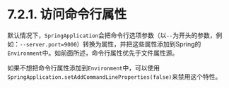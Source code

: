 # 7.2.1. 访问命令行属性

默认情况下，`SpringApplication`会把命令行选项参数（以`--`为开头的参数，例如：`--server.port=9000`）转换为属性，并把这些属性添加到Spring的`Environment`中。如前面所述，命令行属性优先于文件属性源。

如果不想把命令行属性添加到`Environment`中，可以使用`SpringApplication.setAddCommandLineProperties(false)`来禁用这个特性。
